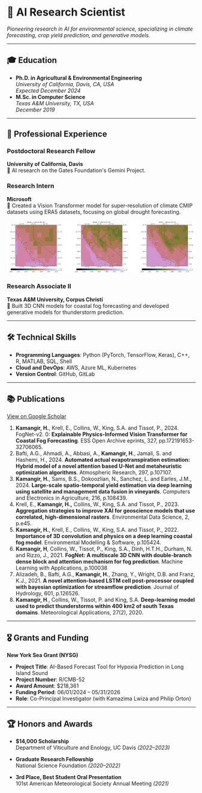 # 🤖 AI Research Scientist

*Pioneering research in AI for environmental science, specializing in climate forecasting, crop yield prediction, and generative models.*

---

## 🎓 Education
- **Ph.D. in Agricultural & Environmental Engineering**  
  *University of California, Davis, CA, USA*  
  *Expected December 2024*
- **M.Sc. in Computer Science**  
  *Texas A&M University, TX, USA*  
  *December 2019*

---

## 💼 Professional Experience

### Postdoctoral Research Fellow  
**University of California, Davis**  
🔹 AI research on the Gates Foundation's Gemini Project.


### Research Intern  
**Microsoft**  
🔹 Created a Vision Transformer model for super-resolution of climate CMIP datasets using ERA5 datasets, focusing on global drought forecasting.

![Login Functionality Demo](/assets/img/CMIP.gif)

### Research Associate II  
**Texas A&M University, Corpus Christi**  
🔹 Built 3D CNN models for coastal fog forecasting and developed generative models for thunderstorm prediction.

---

## 🛠️ Technical Skills

- **Programming Languages**: Python (PyTorch, TensorFlow, Keras), C++, R, MATLAB, SQL, Shell
- **Cloud and DevOps**: AWS, Azure ML, Kubernetes
- **Version Control**: GitHub, GitLab

---

## 📚 Publications  
[View on Google Scholar](https://scholar.google.com/citations?user=YLYJGQ8AAAAJ&hl=en)

1. **Kamangir, H.**, Krell, E., Collins, W., King, S.A. and Tissot, P., 2024. FogNet-v2. 0: **Explainable Physics-Informed Vision Transformer for Coastal Fog Forecasting**. ESS Open Archive eprints, 327, pp.172191653-32706065.
2. Bafti, A.G., Ahmadi, A., Abbasi, A., **Kamangir, H**., Jamali, S. and Hashemi, H., 2024. **Automated actual evapotranspiration estimation: Hybrid model of a novel attention based U-Net and metaheuristic optimization algorithms**. Atmospheric Research, 297, p.107107.
3. **Kamangir, H.**, Sams, B.S., Dokoozlian, N., Sanchez, L. and Earles, J.M., 2024. **Large-scale spatio-temporal yield estimation via deep learning using satellite and management data fusion in vineyards**. Computers and Electronics in Agriculture, 216, p.108439.
4. Krell, E., **Kamangir, H.,** Collins, W., King, S.A. and Tissot, P., 2023. **Aggregation strategies to improve XAI for geoscience models that use correlated, high-dimensional rasters**. Environmental Data Science, 2, p.e45.
5. **Kamangir, H.**, Krell, E., Collins, W., King, S.A. and Tissot, P., 2022. **Importance of 3D convolution and physics on a deep learning coastal fog model**. Environmental Modelling \& Software, p.105424.
6. **Kamangir, H**, Collins, W., Tissot, P., King, S.A., Dinh, H.T.H., Durham, N. and Rizzo, J., 2021. **FogNet: A multiscale 3D CNN with double-branch dense block and attention mechanism for fog prediction**. Machine Learning with Applications, p.100038
7. Alizadeh, B., Bafti, A.G., **Kamangir, H.**, Zhang, Y., Wright, D.B. and Franz, K.J., 2021. **A novel attention-based LSTM cell post-processor coupled with bayesian optimization for streamflow prediction**. Journal of Hydrology, 601, p.126526.
8. **Kamangir, H**., Collins, W., Tissot, P. and King, S.A. **Deep‐learning model used to predict thunderstorms within 400 km2 of south Texas domains**. Meteorological Applications, 27(2), 2020.

---

## 🎖️ Grants and Funding

**New York Sea Grant (NYSG)**  
- **Project Title**: AI-Based Forecast Tool for Hypoxia Prediction in Long Island Sound  
- **Project Number**: R/CMB-52  
- **Award Amount**: $218,361  
- **Funding Period**: 06/01/2024 – 05/31/2026  
- **Role**: Co-Principal Investigator (with Kamazima Lwiza and Philip Orton)

---

## 🏆 Honors and Awards

- **$14,000 Scholarship**  
  Department of Viticulture and Enology, UC Davis *(2022–2023)*

- **Graduate Research Fellowship**  
  National Science Foundation *(2020–2022)*

- **3rd Place, Best Student Oral Presentation**  
  101st American Meteorological Society Annual Meeting *(2021)*

